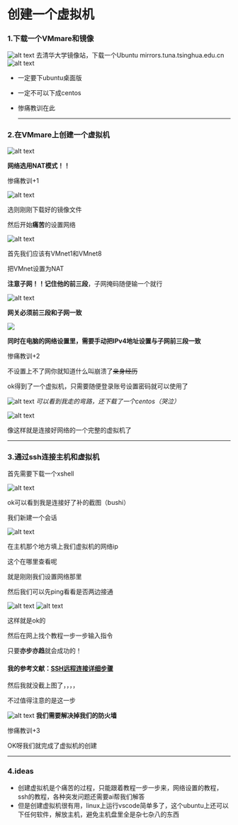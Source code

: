 # 创建一个虚拟机
### 1.下载一个VMmare和镜像
![alt text](e2a25140ef03a46ff78917f9db2fed16.png)
去清华大学镜像站，下载一个Ubuntu
mirrors.tuna.tsinghua.edu.cn
![alt text](9db89d3b09cbe905493bf75842d541dc-1.png)
* 一定要下ubuntu桌面版
* 一定不可以下成centos  
* 
  惨痛教训在此

  ---

### 2.在VMmare上创建一个虚拟机
![alt text](58bc8bc2c1c6025fa0f748ea1e361e56.png)

**网络选用NAT模式！！**

惨痛教训+1

![alt text](7ffcac0a5f3458e34641d2e26ba52989-1.png)

选则刚刚下载好的镜像文件

然后开始**痛苦**的设置网络

![alt text](27691f3450f78280196b8b011c609872.png)

首先我们应该有VMnet1和VMnet8

把VMnet设置为NAT

**注意子网！！记住他的前三段**，子网掩码随便输一个就行

![alt text](3e684d2808efdf8c5a03d72d33262094.png)

**网关必须前三段和子网一致**

![](cf04cca0193f104d04b8668016caf04b.png)

**同时在电脑的网络设置里，需要手动把IPv4地址设置与子网前三段一致**

惨痛教训+2

不设置上不了网你就知道什么叫崩溃了~~亲身经历~~



ok得到了一个虚拟机，只需要随便登录账号设置密码就可以使用了

![alt text](ed8660fb5563ee31f243a38e6b04e0ac.png)
*可以看到我走的弯路，还下载了一个centos（哭泣）*


![alt text](9c2e107b925fd56f6ea62287f5aa5aca.png)

像这样就是连接好网络的一个完整的虚拟机了

---
### 3.通过ssh连接主机和虚拟机

首先需要下载一个xshell

![alt text](0afb557fb3a55b6a04f24b5c2f6f184f.png)

ok可以看到我是连接好了补的截图（bushi）

我们新建一个会话

![alt text](0a5e4929daaefcb7ce9af91182ac110f.png)

在主机那个地方填上我们虚拟机的网络ip

这个在哪里查看呢

就是刚刚我们设置网络那里

然后我们可以先ping看看是否两边接通

![alt text](873adf659c028b8993c99114a4693e3f.png)
![alt text](a5e40682defd246efd805a17297acbad.png)

这样就是ok的

然后在网上找个教程一步一步输入指令

只要**亦步亦趋**就会成功的！

#### 我的参考文献：[SSH远程连接详细步骤](https://www.bilibili.com/video/BV1RF11YzEV9/?spm_id_from=333.337.search-card.all.click&vd_source=1cf9ae4d63ff94aa45638c152e755eab)

然后我就没截上图了，，，，

不过值得注意的是这一步

![alt text](f5c3473ec6cdf0c769284f1a04b42053.jpg)
**我们需要解决掉我们的防火墙**

惨痛教训+3

OK呀我们就完成了虚拟机的创建

---
### 4.ideas

* 创建虚拟机是个痛苦的过程，只能跟着教程一步一步来，网络设置的教程，ssh的教程，各种突发问题还需要ai帮我们解答      
* 但是创建虚拟机很有用，linux上运行vscode简单多了，这个ubuntu上还可以下任何软件，解放主机，避免主机盘里全是杂七杂八的东西